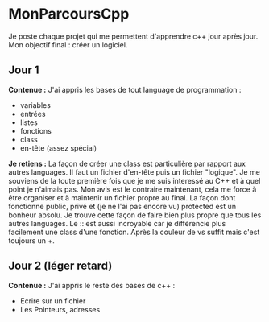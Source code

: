 # MonParcoursCpp
Je poste chaque projet qui me permettent d'apprendre c++ jour après jour. Mon objectif final : créer un logiciel.

## Jour 1
**Contenue :**
J'ai appris les bases de tout language de programmation :
  - variables
  - entrées
  - listes
  - fonctions
  - class
  - en-tête (assez spécial)

**Je retiens :**
La façon de créer une class est particulière par rapport aux autres languages. Il faut un fichier d'en-tête puis un fichier "logique". Je me souviens de la toute première fois que je me suis interessé au C++ et à quel point je n'aimais pas. Mon avis est le contraire maintenant, cela me force à être organiser et à maintenir un fichier propre au final.
La façon dont fonctionne public, privé et (je ne l'ai pas encore vu) protected est un bonheur absolu. Je trouve cette façon de faire bien plus propre que tous les autres languages. 
Le :: est aussi incroyable car je différencie plus facilement une class d'une fonction. Après la couleur de vs suffit mais c'est toujours un +.

## Jour 2 (léger retard)
**Contenue :**
J'ai appris le reste des bases de c++ :
  - Ecrire sur un fichier
  - Les Pointeurs, adresses

